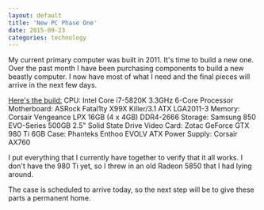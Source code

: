 ```yaml
---
layout: default
title: 'New PC Phase One'
date: 2015-09-23
categories: technology
---
```


My current primary computer was built in 2011. It's time to build a new one.
Over the past month I have been purchasing components to build a new beastly
computer. I now have most of what I need and the final pieces will arrive in
the next few days.

[Here's the build:](http://pcpartpicker.com/user/deedoubledub/saved/WJFhP6)
CPU: Intel Core i7-5820K 3.3GHz 6-Core Processor
Motherboard: ASRock Fatal1ty X99X Killer/3.1 ATX LGA2011-3
Memory: Corsair Vengeance LPX 16GB (4 x 4GB) DDR4-2666
Storage: Samsung 850 EVO-Series 500GB 2.5" Solid State Drive
Video Card: Zotac GeForce GTX 980 Ti 6GB
Case: Phanteks Enthoo EVOLV ATX
Power Supply: Corsair AX760

I put everything that I currently have together to verify that it all works.
I don't have the 980 Ti yet, so I threw in an old Radeon 5850 that I had
lying around.

The case is scheduled to arrive today, so the next step will be to give
these parts a permanent home.
